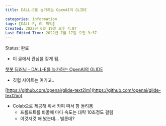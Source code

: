 ```yaml
---
title: DALL-E를 능가하는 OpenAI의 GLIDE

categories: information
tags: [DALL-E, GL 찍먹]
Created: 2022년 6월 19일 오후 4:07
Last Edited Time: 2022년 7월 17일 오전 3:37
---
```

Status: 완료

- 이 글에서 관심을 갖게 됨.

[챗봇 딥러닝 - DALL-E를 능가하는 OpenAI의 GLIDE](http://aidev.co.kr/chatbotdeeplearning/11071)

- 깃헙 사이트는 여기고..

[https://github.com/openai/glide-text2im](https://github.com/openai/glide-text2im)

- Colab으로 제공해 줘서 카피 떠서 함 돌려봄
    - 프롬프트를 바꿀때 마다 속도는 대략 10초정도 걸림
    - 이것저것 해 봤는데… 별론데?